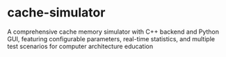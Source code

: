 # cache-simulator
A comprehensive cache memory simulator with C++ backend and Python GUI, featuring configurable parameters, real-time statistics, and multiple test scenarios for computer architecture education
